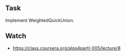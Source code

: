 ## Task

Implement WeightedQuickUnion.

## Watch

- https://class.coursera.org/algs4partI-005/lecture/8
